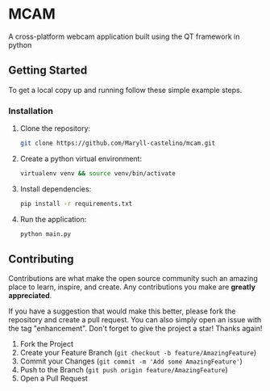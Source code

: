 # MCAM

A cross-platform webcam application built using the QT framework in python

<!-- GETTING STARTED -->
## Getting Started

To get a local copy up and running follow these simple example steps.


### Installation

1. Clone the repository:
   ```sh
   git clone https://github.com/Maryll-castelino/mcam.git
   ```
2. Create a python virtual environment:
   ```sh
   virtualenv venv && source venv/bin/activate
   ```
3. Install dependencies:
   ```sh
   pip install -r requirements.txt
   ```
4. Run the application:
   ```sh
   python main.py
   ```

<!-- Contributing -->
## Contributing

Contributions are what make the open source community such an amazing place to learn, inspire, and create. Any contributions you make are **greatly appreciated**.

If you have a suggestion that would make this better, please fork the repository and create a pull request. You can also simply open an issue with the tag "enhancement".
Don't forget to give the project a star! Thanks again!

1. Fork the Project
2. Create your Feature Branch (`git checkout -b feature/AmazingFeature`)
3. Commit your Changes (`git commit -m 'Add some AmazingFeature'`)
4. Push to the Branch (`git push origin feature/AmazingFeature`)
5. Open a Pull Request